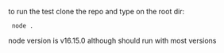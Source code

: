 to run the test clone the repo and type on the root dir:
```
 node .
```
node version is v16.15.0 although should run with most versions
